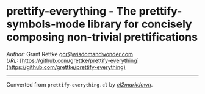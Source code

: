 # prettify-everything - The prettify-symbols-mode library for concisely composing non-trivial prettifications

*Author:* Grant Rettke <gcr@wisdomandwonder.com><br>
*URL:* [https://github.com/grettke/prettify-everything](https://github.com/grettke/prettify-everything)<br>



---
Converted from `prettify-everything.el` by [*el2markdown*](https://github.com/Lindydancer/el2markdown).
